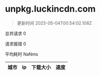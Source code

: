
  # unpkg.luckincdn.com

  > 更新时间 2025-05-04T00:54:02.108Z
  
  总共请求 0

  请求报错 0

  平均耗时 NaNms

|城市|ip|下载大小|速度|
|-----|----------|---|---|

  